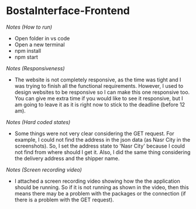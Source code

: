 # BostaInterface-Frontend

*Notes (How to run)*
- Open folder in vs code
- Open a new terminal
- npm install
- npm start

*Notes (Responsiveness)*
- The website is not completely responsive, as the time was tight and I was trying to finish all the functional requirements. However, I used to design websites to be responsive so I can make this one responsive too. You can give me extra time if you would like to see it responsive, but I am going to leave it as it is right now to stick to the deadline (before 12 am).

*Notes (Hard coded states)*
- Some things were not very clear considering the GET request. For example, I could not find the address in the json data (as Nasr City in the screenshots). So, I set the address state to 'Nasr City' because I could not find from where should I get it. Also, I did the same thing considering the delivery address and the shipper name.

*Notes (Screen recording video)*
- I attached a screen recording video showing how the the application should be running. So if it is not running as shown in the video, then this means there may be a problem with the packages or the connection (if there is a problem with the GET request). 
